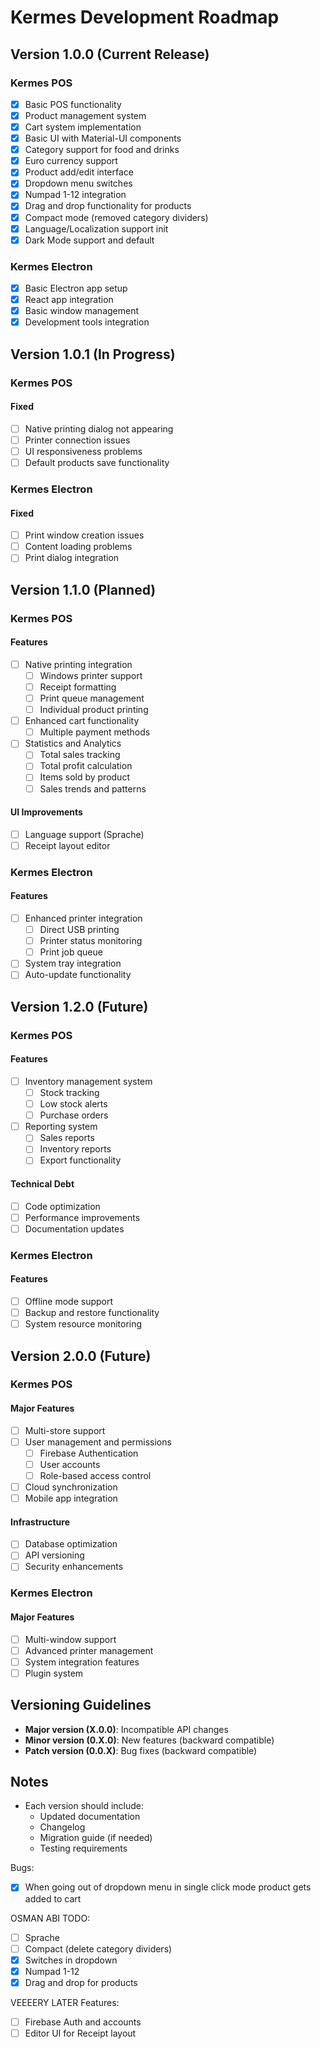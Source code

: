 # Kermes Development Roadmap

## Version 1.0.0 (Current Release)
### Kermes POS
- [x] Basic POS functionality
- [x] Product management system
- [x] Cart system implementation
- [x] Basic UI with Material-UI components
- [x] Category support for food and drinks
- [x] Euro currency support
- [x] Product add/edit interface
- [x] Dropdown menu switches
- [x] Numpad 1-12 integration
- [x] Drag and drop functionality for products
- [x] Compact mode (removed category dividers)
- [x] Language/Localization support init
- [x] Dark Mode support and default

### Kermes Electron
- [x] Basic Electron app setup
- [x] React app integration
- [x] Basic window management
- [x] Development tools integration

## Version 1.0.1 (In Progress)
### Kermes POS
#### Fixed
- [ ] Native printing dialog not appearing
- [ ] Printer connection issues
- [ ] UI responsiveness problems
- [ ] Default products save functionality

### Kermes Electron
#### Fixed
- [ ] Print window creation issues
- [ ] Content loading problems
- [ ] Print dialog integration

## Version 1.1.0 (Planned)
### Kermes POS
#### Features
- [ ] Native printing integration
  - [ ] Windows printer support
  - [ ] Receipt formatting
  - [ ] Print queue management
  - [ ] Individual product printing
- [ ] Enhanced cart functionality
  - [ ] Multiple payment methods
- [ ] Statistics and Analytics
  - [ ] Total sales tracking
  - [ ] Total profit calculation
  - [ ] Items sold by product
  - [ ] Sales trends and patterns

#### UI Improvements
- [ ] Language support (Sprache)
- [ ] Receipt layout editor

### Kermes Electron
#### Features
- [ ] Enhanced printer integration
  - [ ] Direct USB printing
  - [ ] Printer status monitoring
  - [ ] Print job queue
- [ ] System tray integration
- [ ] Auto-update functionality

## Version 1.2.0 (Future)
### Kermes POS
#### Features
- [ ] Inventory management system
  - [ ] Stock tracking
  - [ ] Low stock alerts
  - [ ] Purchase orders
- [ ] Reporting system
  - [ ] Sales reports
  - [ ] Inventory reports
  - [ ] Export functionality

#### Technical Debt
- [ ] Code optimization
- [ ] Performance improvements
- [ ] Documentation updates

### Kermes Electron
#### Features
- [ ] Offline mode support
- [ ] Backup and restore functionality
- [ ] System resource monitoring

## Version 2.0.0 (Future)
### Kermes POS
#### Major Features
- [ ] Multi-store support
- [ ] User management and permissions
  - [ ] Firebase Authentication
  - [ ] User accounts
  - [ ] Role-based access control
- [ ] Cloud synchronization
- [ ] Mobile app integration

#### Infrastructure
- [ ] Database optimization
- [ ] API versioning
- [ ] Security enhancements

### Kermes Electron
#### Major Features
- [ ] Multi-window support
- [ ] Advanced printer management
- [ ] System integration features
- [ ] Plugin system

## Versioning Guidelines
- **Major version (X.0.0)**: Incompatible API changes
- **Minor version (0.X.0)**: New features (backward compatible)
- **Patch version (0.0.X)**: Bug fixes (backward compatible)

## Notes
- Each version should include:
  - Updated documentation
  - Changelog
  - Migration guide (if needed)
  - Testing requirements


Bugs:

- [x] When going out of dropdown menu in single click mode product gets added to cart


OSMAN ABI TODO:

- [ ] Sprache
- [ ] Compact (delete category dividers)
- [x] Switches in dropdown
- [x] Numpad 1-12
- [x] Drag and drop for products

VEEEERY LATER Features:

- [ ] Firebase Auth and accounts
- [ ] Editor UI for Receipt layout
